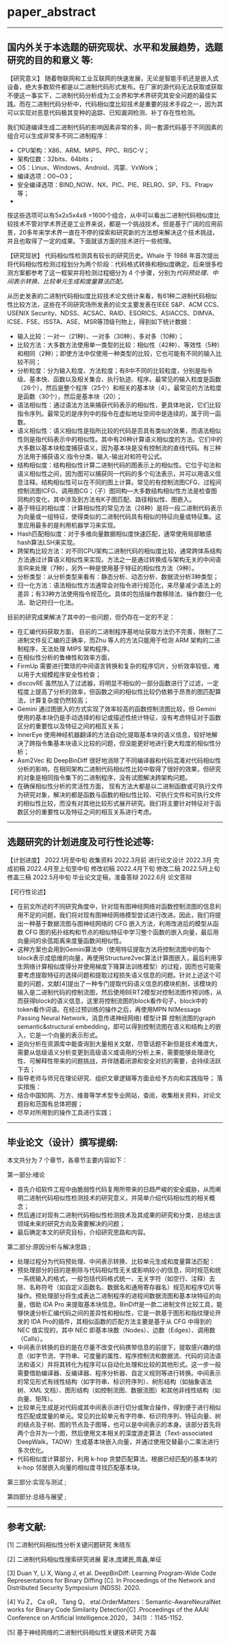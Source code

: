# paper_abstract
-----------
## 国内外关于本选题的研究现状、水平和发展趋势，选题研究的目的和意义 等:

【研究意义】
随着物联网和工业互联网的快速发展，无论是智能手机还是嵌入式设备，绝大多数软件都是以二进制代码形式发布。在厂家的源代码无法获取或获取不便这一事实下，二进制代码分析成为工业界和学术界研究其安全问题的最佳实践。而在二进制代码分析中，代码相似度比较技术是重要的技术手段之一，因为其可以实现对恶意代码极其变种的追踪、已知漏洞检测、补丁存在性检测。

我们知道编译生成二进制代码的影响因素非常的多，同一套源代码基于不同因素的组合可以生成非常多不同二进制程序：
* CPU架构：X86、ARM、MIPS、PPC、RISC-V；
* 架构位数：32bits、64bits；
* OS：Linux、Windows、Android、鸿蒙、VxWork；
* 编译选项：O0~O3；
* 安全编译选项：BIND_NOW、NX、PIC、PIE、RELRO、SP、FS、Ftrapv等；
* 
按这些选项可以有5x2x5x4x8 =1600个组合，从中可以看出二进制代码相似度比较技术不管对学术界还是工业界来说，都是一个挑战技术。但是基于广阔的应用前景，20多年来学术界一直在不停的探索和研究新的方法想来解决这个技术挑战，并且也取得了一定的成果。下面就该方面的技术进行一些梳理。

【研究现状】
代码相似性检测具有较长的研究历史。Whale 于 1988 年首次提出将代码相似性检测过程划分为两个阶段：代码格式转换和相似度确定。后来很多检测方案都参考了这一框架并将检测过程细分为 4 个步骤，分别为*代码预处理、中间表示转换、比较单元生成和度量算法匹配。*

从历史发表的二进制代码相似度比较技术论文统计来看，有61种二进制代码相似性比较方法，这些在不同研究场所发表的论文主要发表在IEEE S&P、ACM CCS、USENIX Security、NDSS、ACSAC、RAID、ESORICS、ASIACCS、DIMVA、ICSE、FSE、ISSTA、ASE、MSR等顶级刊物上，得到如下统计数据：

* 输入比较：一对一（21种）、一对多（30种）、多对多（10种）；
* 比较方法：大多数方法使用单一类型的比较：相似性（42种）、等效性（5种）和相同（2种）；即使方法中仅使用一种类型的比较，它也可能有不同的输入比较不同；
* 分析粒度：分为输入粒度、方法粒度；有8中不同的比较粒度，分别是指令级、基本快、函数以及相关集合、执行轨迹、程序。最常见的输入粒度是函数（26个），然后是整个程序（25个）和相关的基本块（4）。最常见的方法粒度是函数（30个），然后是基本块（20）；
* 语法相似性：通过语法方法来捕获代码表示的相似性，更具体地说，它们比较指令序列。最常见的是序列中的指令在虚拟地址空间中是连续的，属于同一函数。
* 语义相似性：语义相似性是指所比较的代码是否具有类似的效果，而语法相似性则是指代码表示中的相似性。其中有26种计算语义相似度的方法。它们中的大多数以基本块粒度捕获语义，因为基本块是没有控制流的直线代码。有三种方法用于捕获语义:指令分类、输入-输出对和符号公式。
* 结构相似度：结构相似性计算二进制代码的图表示上的相似性。它位于句法和语义相似性之间，因为图可以捕获同一代码的多个句法表示，并可以用语义信息注释。结构相似性可以在不同的图上计算。常见的有控制流图CFG、过程间控制流图ICFG、调用图CG；（子）图同构—大多数结构相似性方法是检查图同构的变化，其中涉及到方法有K子图匹配、路径相似性、图嵌入。
* 基于特征的相似度：计算相似性的常见方法（28种）是将一段二进制代码表示为向量或一组特征，使得类似的二进制代码具有相似的特征向量或特征集。这里应用最多的是利用机器学习来实现。
* Hash匹配相似度：对于多维向量数据相似度快速匹配，通常使用局部敏感hash算法LSH来实现。
* 跨架构比较方法：对不同CPU架构二进制代码的相似度比较，通常跨体系结构方法通过计算语义相似性来实现。方法之一是通过转换成与架构无关的中间语言IR来处理（7种），另外一种是使用基于特征的相似性方法（9种）。
* 分析类型：从分析类型来看有：静态分析、动态分析、数据流分析3种类型；
* 归一化方法：语法相似性方法通常会对指令进行规范化，来尽量减少语法上的差异；有33种方法使用指令规范化。具体的包括操作数移除法、操作数归一化法、助记符归一化法。

目前的研究成果解决了其中的一些问题，但仍存在一定的不足：
* 在汇编代码获取方面，
目前的二进制程序基地址获取方法仍不完善，限制了二进制文件反汇编的正确率，而Zhu 等人的方法只能用于检测 ARM 架构的二进制程序，无法处理 MIPS 架构程序。
* 在相似性分析的鲁棒性和效率方面，
* FirmUp 需要进行繁琐的中间语言转换和复杂的程序切片，分析效率较低，难以用于大规模程序安全性检查；
* discovRE 虽然加入了过滤器，将明显不相似的一部分函数进行了过滤，一定程度上提高了分析的效率，但函数之间的相似性比较仍依赖于昂贵的图匹配算法，计算复杂度仍然较高；
* Gemini 通过图嵌入的方式实现了效率较高的函数控制流图比较，但 Gemini 使用的基本块仍是手动选择的标记或描述性统计特征，没有考虑特征对于函数区分的重要性以及特征之间的相互关系；
* InnerEye 使用神经机器翻译的方法自动化提取基本块的语义信息，较好地解决了跨指令集基本块语义比较的问题，但没能更好地进行更大粒度的相似性分析；
* Asm2Vec 和 DeepBinDiff 很好地消除了不同编译器和代码混淆对代码相似性分析的影响，在相同架构二进制代码相似性比较中取得了很好的效果，但研究的对象是相同指令集下的二进制程序，没有试图解决跨架构问题。
* 在确保相似性分析的灵活性方面，
现有方法大都是以二进制函数或可执行文件为研究对象，解决的都是函数与函数的相似性比较、可执行文件和可执行文件的相似性比较，而没有对其他比较形式展开研究。我们将主要针对特征对于函数区分的重要性以及特征之间的相互关系进行考虑。

-----------
## 选题研究的计划进度及可行性论述等:

【计划进度】
2022.1月至中旬 收集资料
2022.3月前 进行论文设计
2022.3月 完成初稿
2022.4月至上旬至中旬 修改初稿
2022.4月下旬 修改二稿
2022.5月上旬 修盖三稿
2022.5月中旬 毕业论文定稿，准备答辩
2022.6月 论文答辩

【可行性论述】
* 在前文所述的不同研究角度中，针对现有图神经网络对函数控制流图的信息利用不足的问题，我们将对现有图神经网络模型尝试进行改进。因此，我们将提出一种基于数据流图与图神经网络的 CFG 嵌入方法，利用改进后的模型从函数 CFG 图的拓扑结构和节点的相似特征中学习整个函数的嵌入向量，最后用向量间的余弦距离来度量函数间相似性。
* 这种方案也会用到Gemini算法中（使用特征提取方法将控制流图中的每个block表示成低维的向量，再使用Structure2vec算法计算图嵌入，最后利用孪生网络计算相似度得分并使用梯度下降算法训练模型）的过程，因而也可能需要考虑提取特征的选择问题和提取过程损失语义信息的问题。针对上述这个可能的问题，文献[4]提出了一种专门提取代码语义信息的模块机制，该模块的输入是二进制代码的控制流图，然后使用BERT2模型对控制流图作预训练，从而获得block的语义信息，这里将控制流图的block看作句子，block中的token看作词语。在经过预训练的操作之后，再使用MPN N(Message Passing Neural Network，消息传递神经网络) 模型计算
控制流图的graph semantic&structural embedding，即可以得到控制流图在语义和结构上的嵌入，它是一个向量的表示形式。
* 逆向分析在资源库中能查询到大量相关文献，尽管话题不新但是技术难度大，需要从低级语义分析变更到高级语义或语用的分析上来，需要能够处理进化性、可解释性带来的问题挑战，并伴随着闭源和安全对抗的需要，会持续活跃下去；
* 指导老师与师兄在理论研究、组织文章逻辑等方面会给予方向和实践指导；
落实措施：
* 结合中国知网、万方、维普等学术型专业网站，查阅，收集相关资料，对论文题目和范围有总体把握；
* 尽早对所用到的操作工具进行实践；

-----------
## 毕业论文（设计）撰写提纲:

本文共分为 7 个章节，各章节主要内容如下： 

第一部分:绪论
* 首先介绍软件工程中由脆弱性代码复用所带来的日趋严峻的安全威胁，从而阐明二进制代码相似性检测技术的研究意义，并简单介绍代码相似性的相关概念；
* 然后通过对现有二进制代码相似性检测技术及其成果的研究和分类，总结出该领域未来的研究方向及需要解决的问题；
* 最后确定本文的研究目标，介绍研究思路和内容。 

第二部分:原因分析与解决思路 ;
* 处理过程分为代码预处理、中间表示转换、比较单元生成和度量算法匹配：  
* 预处理部分的目的是剔除与代码相似性无关或影响较小的信息，同时规范和统一系统输入的格式，一般包括代码格式统一、无关字符（如空行、注释）去除、名称符号（如自定义函数名、数据名和通用寄存器名）规范和程序切片等操作。预处理部分将生成表达二进制程序的进程间数据流图和基本块特征的向量，借助 IDA Pro 来提取基本块信息。BinDiff是一款二进制文件比较工具，能够快速分析汇编代码之间的差异性和相似性，它是一款基于图形和指纹理论开发的 IDA Pro的插件，其相似函数的匹配方法主要是基于从 CFG 中得到的 NEC 值实现的，其中 NEC 即基本块数（Nodes）、边数（Edges）、调用数（Calls）。 
* 中间表示转换的目的是在尽量不改变代码携带信息的前提下，提取感兴趣的信息（如字节流、字符串、可度量的属性、程序控制流和数据流、代码的词法语法和语义）并将其转化为程序可以自动化处理和比较的其他形式。这一步一般需要借助编译器、反编译器、程序分析器、自定义规则等进行转换。中间表示的常见形式有线性结构（如字符串、标识符序列）、树形结构（如抽象语法树、XML 文档）、图形结构（如控制流图、数据流图）和其他非线性结构（如向量、矩阵）。
* 比较单元生成是对代码或其中间表示进行切分或聚合操作，得到便于进行相似性匹配或度量的单元。常见的比较单元有字符串、标识符序列、特征向量、树的结点及子树、图的节点及子图等，也可以是中间表示的本身。该部分首先将两个合并为一个图，然后使用文本相关的深度游走算法（Text-associated DeepWalk，TADW）生成基本块嵌入向量，并通过使用交替最小二乘法进行多次优化。 
* 代码相似度计算部分，利用 k-hop 贪婪匹配算法，根据已经匹配的基本块的 k-hop 邻居嵌入向量的相似度寻找匹配基本块。  
  
第三部分:实现与测试 ;

第四部分:总结与展望 ;

-----------
## 参考文献:

[1] 二进制代码相似性分析关键问题研究 朱晓东

[2] 二进制代码相似性搜索研究进展 夏冰,庞建民,周鑫,单征

[3] Duan Y, Li X, Wang J, et al. DeepBinDiff: Learning Program-Wide Code Representations for Binary Diffing [C]. In Proceedings of the Network and Distributed Security Symposium (NDSS). 2020.

[4] Yu Z， Ca oR， Tang Q， etal.OrderMatters：Semantic-AwareNeuralNet works for Binary Code Similarity Detection[C] .Proceedings of the AAAI Conference on Artificial Intelligence.2020， 34(1) ：1145-1152.

[5] 基于神经网络的二进制代码相似性关键技术研究 方磊
